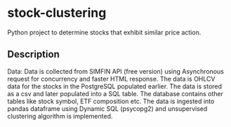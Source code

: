 # stock-clustering

Python project to determine stocks that exhibit similar price action.

## Description
Data: Data is collected from SIMFIN API (free version) using Asynchronous request for concurrency and faster HTML response. The data is OHLCV data for the stocks in the PostgreSQL populated earlier. The data is stored as a csv and later populated into a SQL table. The database contains other tables like stock symbol, ETF composition etc.
The data is ingested into pandas dataframe using Dynamic SQL (psycopg2) and unsupervised clustering algorithm is implemented.
